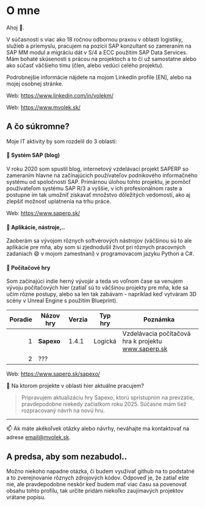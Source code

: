 # O mne

Ahoj 👋.

V súčasnosti s viac ako 18 ročnou odbornou praxou v oblasti logistiky, služieb a priemyslu, pracujem na pozícii SAP konzultant so zameraním na SAP MM modul a migráciu dát v S/4 a ECC použitím SAP Data Services. Mám bohaté skúsenosti s prácou na projektoch a to či už samostatne alebo ako súčasť väčšieho tímu (člen, alebo vedúci celého projektu).

Podrobnejšie informácie nájdete na mojom LinkedIn profile [EN], alebo na mojej osobnej stránke. 

Web: https://www.linkedin.com/in/volekm/

Web: https://www.mvolek.sk/



## A čo súkromne?

Moje IT aktivity by som rozdelil do 3 oblastí:

#### 🔳 Systém SAP (blog)

V roku 2020 som spustil blog, internetový vzdelávací projekt SAPERP so zameraním hlavne na začínajúcich používateľov podnikového informačného systému od spoločnosti SAP. Primárnou úlohou tohto projektu, je pomôcť používateľom systému SAP R/3 a vyššie, v ich profesionálnom raste a postupne im tak umožniť získavať množstvo dôležitých vedomostí, ako aj zlepšiť možnosť uplatnenia na trhu práce.

Web: https://www.saperp.sk/

#### 🔳 Aplikácie, nástroje,..

Zaoberám sa vývojom rôznych softvérových nástrojov (väčšinou sú to ale aplikácie pre mňa, aby som si zjednodušil život pri rôznych pracovných zadaniach 😄 v mojom zamestnaní) v programovacom jazyku Python a C#.

#### 🔳 Počítačové hry

Som začínajúci indie herný vývojár a teda vo voľnom čase sa venujem vývoju počítačových hier (zatiaľ sú to väčšinou projekty pre mňa, kde sa učím rôzne postupy, alebo sa len tak zabávam - napríklad keď vytváram 3D scény v Unreal Engine s použitím Blueprint).
 
| Poradie | Názov hry    |  Verzia  |  Typ hry   | Poznámka                                             |
|--------:|--------------|----------|------------| -----------------------------------------------------|
|    1    | **Sapexo**   | 1.4.1    |  Logická   | Vzdelávacia počítačová hra k projektu www.saperp.sk  |
|    2    | ???          |          |            |                                                      |

Web: https://www.saperp.sk/sapexo/

🧭 Na ktorom projekte v oblasti hier aktuálne pracujem?
> Pripravujem aktualizáciu hry Sapexo, ktorú sprístupním na prevzatie, pravdepodobne niekedy začiatkom roku 2025. Súčasne mám tiež rozpracovaný návrh na novú hru.

  
---
📫 Ak máte akékoľvek otázky alebo návrhy, neváhajte ma kontaktovať na adrese email@mvolek.sk. 


## A predsa, aby som nezabudol..
Možno niekoho napadne otázka, či budem využívať github na to podstatné a to zverejnovanie rôznych zdrojových kódov. Odpoveď je, že zatiaľ ešte nie, ale pravdepodobne neskôr keď budem mať viac času sa povenovať obsahu tohto profilu, tak určite pridám niekoľko zaujímavých projektov vrátane popisu.




<!-- TO DO: Dalšie informácie pridám neskôr 
---
> Ak máte akékoľvek otázky alebo návrhy, neváhajte ma kontaktovať na adrese email@mvolek.sk. 

🛠️  💸
👾  💎
🧰  ⚠️
📱  ☕️
🔊  🕵🏻
💬  🛠️


- [x] #739
- [ ] https://github.com/octo-org/octo-repo/issues/740
- [ ] Add delight to the experience when all tasks are complete :tada:


Here is a simple footnote[^1].

A footnote can also have multiple lines[^2].

[^1]: My reference.
[^2]: To add line breaks within a footnote, prefix new lines with 2 spaces.
  This is a second line.


Skúsenosti:
- 🕵🏻 Aktívny prispievateľ do open-source projektov
- ☁ Skúsenosti s cloudovými technológiami a službami
- 🧑🏽 Softwarový inžinier s viac ako 2 ročnými skúsenosťami v rôznych technológiách
- 🛠️ Znalosť technológií SAP vrátane ABAP, CPI, APIM, BTP, SAP Build
- 💬 Opýtajte sa ma na softvérové ​​inžinierstvo, technológie SAP, otvorený zdroj, kybernetickú bezpečnosť a cloud computing
- 🤔 Hľadanie príležitostí na prehĺbenie odborných znalostí v oblasti softvérového inžinierstva a prispievanie k pôsobivým projektom


💻  Languages:
C  C++  Python  Java  JavaScript  Php  HTML  CSS 


> [!NOTE]
> Useful information that users should know, even when skimming content.

> [!TIP]
> Helpful advice for doing things better or more easily.

> [!IMPORTANT]
> Key information users need to know to achieve their goal.

> [!WARNING]
> Urgent info that needs immediate user attention to avoid problems.

> [!CAUTION]
> Advises about risks or negative outcomes of certain actions.

-->


<!--
**emvepro/emvepro** is a ✨ _special_ ✨ repository because its `README.md` (this file) appears on your GitHub profile.

Here are some ideas to get you started:

- 🔭 I’m currently working on ...
- 🌱 I’m currently learning ...
- 👯 I’m looking to collaborate on ...
- 🤔 I’m looking for help with ...
- 💬 Ask me about ...
- 📫 How to reach me: ...
- 😄 Pronouns: ...
- ⚡ Fun fact: ...
-->
